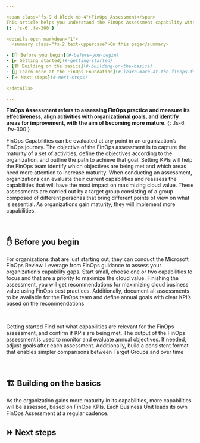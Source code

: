 ```yaml
---

<span class="fs-9 d-block mb-4">FinOps Assessment</span>
This article helps you understand the FinOps Assessment capability within the FinOps Framework and how to implement that in the Microsoft Cloud.
{: .fs-6 .fw-300 }

<details open markdown="1">
  <summary class="fs-2 text-uppercase">On this page</summary>

- [✋ Before you begin](#-before-you-begin)
- [▶️ Getting started](#️-getting-started)
- [🏗️ Building on the basics](#️-building-on-the-basics)
- [🍎 Learn more at the FinOps Foundation](#-learn-more-at-the-finops-foundation)
- [⏩ Next steps](#-next-steps)

</details>

---
```


<a name="definition"></a>
**FinOps Assessment refers to assessing FinOps practice and measure its effectiveness, align activities with organizational goals, and identify areas for improvement, with the aim of becoming more mature.**
{: .fs-6 .fw-300 }

FinOps Capabilities can be evaluated at any point in an organization’s FinOps journey.
The objective of the FinOps assessment is to capture the maturity of a set of activities, define the objectives according to the organization, and outline the path to achieve that goal. Setting KPIs will help the FinOps team identify which objectives are being met and which areas need more attention to increase maturity.
When conducting an assessment, organizations can evaluate their current capabilities and reassess the capabilities that will have the most impact on maximizing cloud value. These assessments are carried out by a target group consisting of a group composed of different personas that bring different points of view on what is essential. As organizations gain maturity, they will implement more capabilities.

<br>


## ✋ Before you begin

For organizations that are just starting out, they can conduct the Microsoft FinOps Review. 
Leverage from FinOps guidance to assess your organization’s capability gaps. Start small, choose one or two capabilities to focus and that are a priority to maximize the cloud value. Finishing the assessment, you will get recommendations for maximizing cloud business value using FinOps best practices.
Additionally, document all assessments to be available for the FinOps team and define annual goals with clear KPI’s based on the recommendations 


<br>


Getting started
Find out what capabilities are relevant for the FinOps assessment, and confirm if KPIs are being met. The output of the FinOps assessment is used to monitor and evaluate annual objectives. If needed, adjust goals after each assessment.
Additionally, build a consistent format that enables simpler comparisons between Target Groups and over time


<br>

## 🏗️ Building on the basics

As the organization gains more maturity in its capabilities, more capabilities will be assessed, based on FinOps KPIs. Each Business Unit leads its own FinOps Assessment at a regular cadence.

## ⏩ Next steps

<br>
